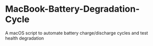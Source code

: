 # MacBook-Battery-Degradation-Cycle
A macOS script to automate battery charge/discharge cycles and test health degradation

